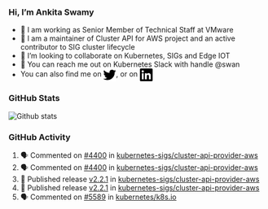 ### Hi, I’m Ankita Swamy

- 💼 I am working as Senior Member of Technical Staff at VMware
- 👀 I am a maintainer of Cluster API for AWS project and an active contributor to SIG cluster lifecycle
- 💞️ I’m looking to collaborate on Kubernetes, SIGs and Edge IOT
- 💬 You can reach me out on Kubernetes Slack with handle @swan
- You can also find me on <a href="https://twitter.com/SwamyAnkita" target="blank"><img align="center" src="https://raw.githubusercontent.com/Ankitasw/Ankitasw/master/svg/twitter.svg" alt="Ankitasw" height="25" width="25" color="#1DA1f2" /></a>, or on <a href="https://www.linkedin.com/in/Ankitaswamy/" target="blank"><img align="center" src="https://raw.githubusercontent.com/Ankitasw/Ankitasw/master/svg/linkedin.svg" alt="Ankitasw" height="25" width="25" /></a>

### GitHub Stats
![Github stats](https://github-readme-stats.vercel.app/api?username=Ankitasw&count_private=true&show_icons=true&theme=tokyonight)

### GitHub Activity 
<!--START_SECTION:activity-->
1. 🗣 Commented on [#4400](https://github.com/kubernetes-sigs/cluster-api-provider-aws/pull/4400#issuecomment-1644138636) in [kubernetes-sigs/cluster-api-provider-aws](https://github.com/kubernetes-sigs/cluster-api-provider-aws)
2. 🗣 Commented on [#4400](https://github.com/kubernetes-sigs/cluster-api-provider-aws/pull/4400#issuecomment-1644132920) in [kubernetes-sigs/cluster-api-provider-aws](https://github.com/kubernetes-sigs/cluster-api-provider-aws)
3. 🚀 Published release [v2.2.1](https://github.com/kubernetes-sigs/cluster-api-provider-aws/releases/tag/v2.2.1) in [kubernetes-sigs/cluster-api-provider-aws](https://github.com/kubernetes-sigs/cluster-api-provider-aws)
4. 🚀 Published release [v2.2.1](https://github.com/kubernetes-sigs/cluster-api-provider-aws/releases/tag/v2.2.1) in [kubernetes-sigs/cluster-api-provider-aws](https://github.com/kubernetes-sigs/cluster-api-provider-aws)
5. 🗣 Commented on [#5589](https://github.com/kubernetes/k8s.io/pull/5589#issuecomment-1644069070) in [kubernetes/k8s.io](https://github.com/kubernetes/k8s.io)
<!--END_SECTION:activity-->
